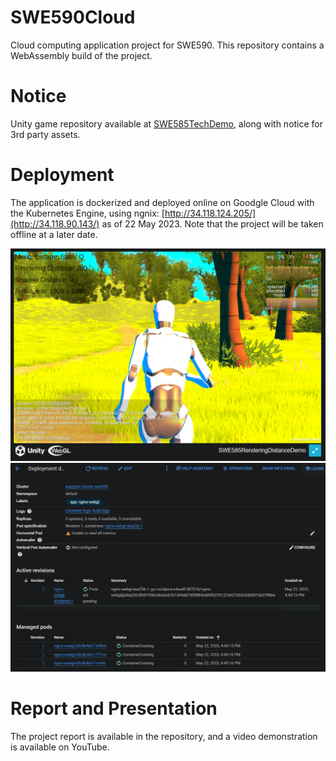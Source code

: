 # SWE590Cloud
Cloud computing application project for SWE590. This repository contains a WebAssembly build of the project.

# Notice
Unity game repository available at [SWE585TechDemo](https://github.com/dbaslan/SWE585TechDemo), along with notice for 3rd party assets.

# Deployment
The application is dockerized and deployed online on Goodgle Cloud with the Kubernetes Engine, using ngnix:
[http://34.118.124.205/](http://34.118.90.143/) as of 22 May 2023. Note that the project will be taken offline at a later date.

![Gameplay](Images/Gameplay.png)
![GoogleCloudConsole](Images/GoogleCloudConsole.png)

# Report and Presentation
The project report is available in the repository, and a video demonstration is available on YouTube.
